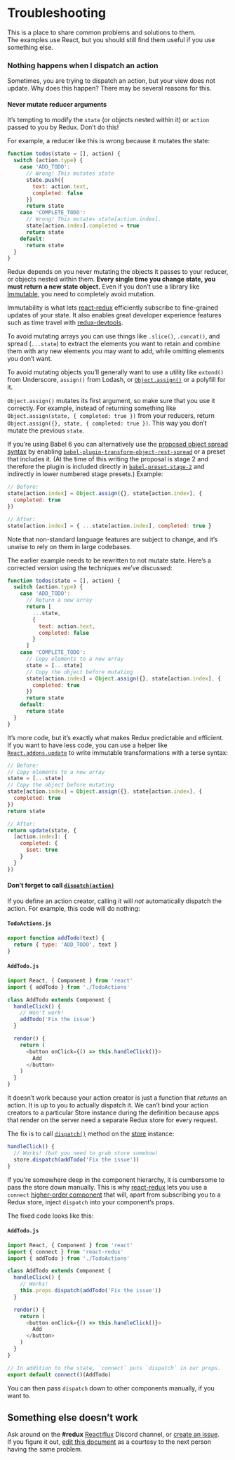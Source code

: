 # Troubleshooting

This is a place to share common problems and solutions to them.  
The examples use React, but you should still find them useful if you use something else.

### Nothing happens when I dispatch an action

Sometimes, you are trying to dispatch an action, but your view does not update. Why does this happen? There may be several reasons for this.

#### Never mutate reducer arguments

It’s tempting to modify the `state` (or objects nested within it) or `action` passed to you by Redux. Don’t do this!

For example, a reducer like this is wrong because it mutates the state:

```js
function todos(state = [], action) {
  switch (action.type) {
    case 'ADD_TODO':
      // Wrong! This mutates state
      state.push({
        text: action.text,
        completed: false
      })
      return state
    case 'COMPLETE_TODO':
      // Wrong! This mutates state[action.index].
      state[action.index].completed = true
      return state
    default:
      return state
  }
}
```

Redux depends on you never mutating the objects it passes to your reducer, or objects nested within them. **Every single time you change state, you must return a new state object.** Even if you don’t use a library like [Immutable](https://facebook.github.io/immutable-js/), you need to completely avoid mutation.

Immutability is what lets [react-redux](https://github.com/gaearon/react-redux) efficiently subscribe to fine-grained updates of your state. It also enables great developer experience features such as time travel with [redux-devtools](http://github.com/gaearon/redux-devtools).

To avoid mutating arrays you can use things like `.slice()`, `.concat()`, and spread (`...state`) to extract the elements you want to retain and combine them with any new elements you may want to add, while omitting elements you don’t want.

To avoid mutating objects you’ll generally want to use a utility like `extend()` from Underscore, `assign()` from Lodash, or [`Object.assign()`](https://developer.mozilla.org/en/docs/Web/JavaScript/Reference/Global_Objects/Object/assign) or a polyfill for it.

`Object.assign()` mutates its first argument, so make sure that you use it correctly. For example, instead of returning something like `Object.assign(state, { completed: true })` from your reducers, return `Object.assign({}, state, { completed: true })`. This way you don’t mutate the previous `state`.

If you’re using Babel 6 you can alternatively use the [proposed object spread syntax](https://github.com/sebmarkbage/ecmascript-rest-spread) by enabling [`babel-plugin-transform-object-rest-spread`](http://babeljs.io/docs/plugins/transform-object-rest-spread/) or a preset that includes it. (At the time of this writing the proposal is stage 2 and therefore the plugin is included directly in [`babel-preset-stage-2`](http://babeljs.io/docs/plugins/preset-stage-2/) and indirectly in lower numbered stage presets.) Example:

```js
// Before:
state[action.index] = Object.assign({}, state[action.index], {
  completed: true
})

// After:
state[action.index] = { ...state[action.index], completed: true }
```

Note that non-standard language features are subject to change, and it’s unwise to rely on them in large codebases.

The earlier example needs to be rewritten to not mutate state. Here’s a corrected version using the techniques we’ve discussed:

```js
function todos(state = [], action) {
  switch (action.type) {
    case 'ADD_TODO':
      // Return a new array
      return [
        ...state,
        {
          text: action.text,
          completed: false
        }
      ]
    case 'COMPLETE_TODO':
      // Copy elements to a new array
      state = [...state]
      // Copy the object before mutating
      state[action.index] = Object.assign({}, state[action.index], {
        completed: true
      })
      return state
    default:
      return state
  }
}
```

It’s more code, but it’s exactly what makes Redux predictable and efficient. If you want to have less code, you can use a helper like [`React.addons.update`](https://facebook.github.io/react/docs/update.html) to write immutable transformations with a terse syntax:

```js
// Before:
// Copy elements to a new array
state = [...state]
// Copy the object before mutating
state[action.index] = Object.assign({}, state[action.index], {
  completed: true
})
return state

// After:
return update(state, {
  [action.index]: {
    completed: {
      $set: true
    }
  }
})
```

#### Don’t forget to call [`dispatch(action)`](api/Store.md#dispatch)

If you define an action creator, calling it will *not* automatically dispatch the action. For example, this code will do nothing:


#### `TodoActions.js`

```js
export function addTodo(text) {
  return { type: 'ADD_TODO', text }
}
```

#### `AddTodo.js`

```js
import React, { Component } from 'react'
import { addTodo } from './TodoActions'

class AddTodo extends Component {
  handleClick() {
    // Won't work!
    addTodo('Fix the issue')
  }

  render() {
    return (
      <button onClick={() => this.handleClick()}>
        Add
      </button>
    )
  }
}
```

It doesn’t work because your action creator is just a function that *returns* an action. It is up to you to actually dispatch it. We can’t bind your action creators to a particular Store instance during the definition because apps that render on the server need a separate Redux store for every request.

The fix is to call [`dispatch()`](api/Store.md#dispatch) method on the [store](api/Store.md) instance:

```js
handleClick() {
  // Works! (but you need to grab store somehow)
  store.dispatch(addTodo('Fix the issue'))
}
```

If you’re somewhere deep in the component hierarchy, it is cumbersome to pass the store down manually. This is why [react-redux](https://github.com/gaearon/react-redux) lets you use a `connect` [higher-order component](https://medium.com/@dan_abramov/mixins-are-dead-long-live-higher-order-components-94a0d2f9e750) that will, apart from subscribing you to a Redux store, inject `dispatch` into your component’s props.

The fixed code looks like this:
#### `AddTodo.js`
```js
import React, { Component } from 'react'
import { connect } from 'react-redux'
import { addTodo } from './TodoActions'

class AddTodo extends Component {
  handleClick() {
    // Works!
    this.props.dispatch(addTodo('Fix the issue'))
  }

  render() {
    return (
      <button onClick={() => this.handleClick()}>
        Add
      </button>
    )
  }
}

// In addition to the state, `connect` puts `dispatch` in our props.
export default connect()(AddTodo)
```

You can then pass `dispatch` down to other components manually, if you want to.

## Something else doesn’t work

Ask around on the **#redux** [Reactiflux](http://reactiflux.com/) Discord channel, or [create an issue](https://github.com/rackt/redux/issues).  
If you figure it out, [edit this document](https://github.com/rackt/redux/edit/master/docs/Troubleshooting.md) as a courtesy to the next person having the same problem.
